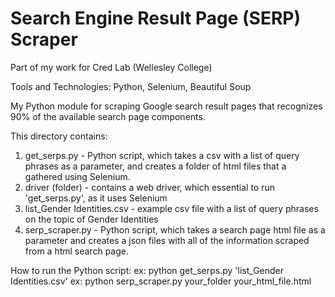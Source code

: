 # Search Engine Result Page (SERP) Scraper
Part of my work for Cred Lab (Wellesley College)

Tools and Technologies: Python, Selenium, Beautiful Soup

My Python module for scraping Google search result pages that recognizes 90% of the available search page components.

This directory contains:
1. get_serps.py - Python script, which takes a csv with a list of query phrases as a parameter, and creates a folder
                      of html files that a gathered using Selenium.
2. driver (folder) - contains a web driver, which essential to run 'get_serps.py', as it uses Selenium
3. list_Gender Identities.csv - example csv file with a list of query phrases on the topic of Gender Identities
4. serp_scraper.py - Python script, which takes a search page html file as a parameter and creates a json files with all of the information scraped from a html search page.
    
    
How to run the Python script:
    ex: python get_serps.py 'list_Gender Identities.csv'
    ex: python serp_scraper.py your_folder your_html_file.html
